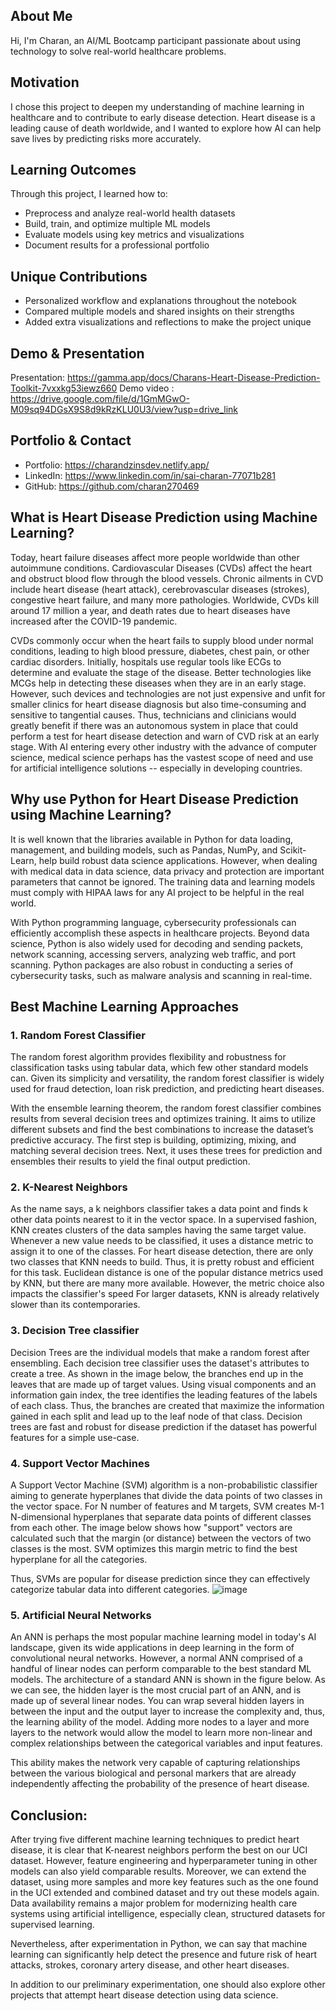 ## About Me

Hi, I'm Charan, an AI/ML Bootcamp participant passionate about using technology to solve real-world healthcare problems.

## Motivation

I chose this project to deepen my understanding of machine learning in healthcare and to contribute to early disease detection. Heart disease is a leading cause of death worldwide, and I wanted to explore how AI can help save lives by predicting risks more accurately.

## Learning Outcomes

Through this project, I learned how to:

- Preprocess and analyze real-world health datasets
- Build, train, and optimize multiple ML models
- Evaluate models using key metrics and visualizations
- Document results for a professional portfolio

## Unique Contributions

- Personalized workflow and explanations throughout the notebook
- Compared multiple models and shared insights on their strengths
- Added extra visualizations and reflections to make the project unique

## Demo & Presentation

Presentation: https://gamma.app/docs/Charans-Heart-Disease-Prediction-Toolkit-7vxxkg53iewz660
Demo video : https://drive.google.com/file/d/1GmMGwO-M09sq94DGsX9S8d9kRzKLU0U3/view?usp=drive_link

## Portfolio & Contact

- Portfolio: https://charandzinsdev.netlify.app/
- LinkedIn: https://www.linkedin.com/in/sai-charan-77071b281
- GitHub: https://github.com/charan270469

## What is Heart Disease Prediction using Machine Learning?

Today, heart failure diseases affect more people worldwide than other autoimmune conditions. Cardiovascular Diseases (CVDs) affect the heart and obstruct blood flow through the blood vessels. Chronic ailments in CVD include heart disease (heart attack), cerebrovascular diseases (strokes), congestive heart failure, and many more pathologies. Worldwide, CVDs kill around 17 million a year, and death rates due to heart diseases have increased after the COVID-19 pandemic.

CVDs commonly occur when the heart fails to supply blood under normal conditions, leading to high blood pressure, diabetes, chest pain, or other cardiac disorders. Initially, hospitals use regular tools like ECGs to determine and evaluate the stage of the disease. Better technologies like MCGs help in detecting these diseases when they are in an early stage. However, such devices and technologies are not just expensive and unfit for smaller clinics for heart disease diagnosis but also time-consuming and sensitive to tangential causes. Thus, technicians and clinicians would greatly benefit if there was an autonomous system in place that could perform a test for heart disease detection and warn of CVD risk at an early stage. With AI entering every other industry with the advance of computer science, medical science perhaps has the vastest scope of need and use for artificial intelligence solutions -- especially in developing countries.

## Why use Python for Heart Disease Prediction using Machine Learning?

It is well known that the libraries available in Python for data loading, management, and building models, such as Pandas, NumPy, and Scikit-Learn, help build robust data science applications. However, when dealing with medical data in data science, data privacy and protection are important parameters that cannot be ignored. The training data and learning models must comply with HIPAA laws for any AI project to be helpful in the real world.

With Python programming language, cybersecurity professionals can efficiently accomplish these aspects in healthcare projects. Beyond data science, Python is also widely used for decoding and sending packets, network scanning, accessing servers, analyzing web traffic, and port scanning. Python packages are also robust in conducting a series of cybersecurity tasks, such as malware analysis and scanning in real-time.

## Best Machine Learning Approaches

### 1. Random Forest Classifier

The random forest algorithm provides flexibility and robustness for classification tasks using tabular data, which few other standard models can. Given its simplicity and versatility, the random forest classifier is widely used for fraud detection, loan risk prediction, and predicting heart diseases.

With the ensemble learning theorem, the random forest classifier combines results from several decision trees and optimizes training. It aims to utilize different subsets and find the best combinations to increase the dataset’s predictive accuracy. The first step is building, optimizing, mixing, and matching several decision trees. Next, it uses these trees for prediction and ensembles their results to yield the final output prediction.

### 2. K-Nearest Neighbors

As the name says, a k neighbors classifier takes a data point and finds k other data points nearest to it in the vector space. In a supervised fashion, KNN creates clusters of the data samples having the same target value. Whenever a new value needs to be classified, it uses a distance metric to assign it to one of the classes. For heart disease detection, there are only two classes that KNN needs to build. Thus, it is pretty robust and efficient for this task. Euclidean distance is one of the popular distance metrics used by KNN, but there are many more available. However, the metric choice also impacts the classifier's speed For larger datasets, KNN is already relatively slower than its contemporaries.

### 3. Decision Tree classifier

Decision Trees are the individual models that make a random forest after ensembling. Each decision tree classifier uses the dataset's attributes to create a tree. As shown in the image below, the branches end up in the leaves that are made up of target values. Using visual components and an information gain index, the tree identifies the leading features of the labels of each class. Thus, the branches are created that maximize the information gained in each split and lead up to the leaf node of that class. Decision trees are fast and robust for disease prediction if the dataset has powerful features for a simple use-case.

### 4. Support Vector Machines

A Support Vector Machine (SVM) algorithm is a non-probabilistic classifier aiming to generate hyperplanes that divide the data points of two classes in the vector space. For N number of features and M targets, SVM creates M-1 N-dimensional hyperplanes that separate data points of different classes from each other. The image below shows how "support" vectors are calculated such that the margin (or distance) between the vectors of two classes is the most. SVM optimizes this margin metric to find the best hyperplane for all the categories.

Thus, SVMs are popular for disease prediction since they can effectively categorize tabular data into different categories.
![image](https://github.com/shirinshaik/Heart-Disease-Prediction-Project/assets/113626760/16ec1fcc-daff-4f64-ac96-a2372f2da470)

### 5. Artificial Neural Networks

An ANN is perhaps the most popular machine learning model in today's AI landscape, given its wide applications in deep learning in the form of convolutional neural networks. However, a normal ANN comprised of a handful of linear nodes can perform comparable to the best standard ML models. The architecture of a standard ANN is shown in the figure below. As we can see, the hidden layer is the most crucial part of an ANN, and is made up of several linear nodes.
You can wrap several hidden layers in between the input and the output layer to increase the complexity and, thus, the learning ability of the model. Adding more nodes to a layer and more layers to the network would allow the model to learn more non-linear and complex relationships between the categorical variables and input features.

This ability makes the network very capable of capturing relationships between the various biological and personal markers that are already independently affecting the probability of the presence of heart disease.

## Conclusion:

After trying five different machine learning techniques to predict heart disease, it is clear that K-nearest neighbors perform the best on our UCI dataset. However, feature engineering and hyperparameter tuning in other models can also yield comparable results. Moreover, we can extend the dataset, using more samples and more key features such as the one found in the UCI extended and combined dataset and try out these models again. Data availability remains a major problem for modernizing health care systems using artificial intelligence, especially clean, structured datasets for supervised learning.

Nevertheless, after experimentation in Python, we can say that machine learning can significantly help detect the presence and future risk of heart attacks, strokes, coronary artery disease, and other heart diseases.

In addition to our preliminary experimentation, one should also explore other projects that attempt heart disease detection using data science.
